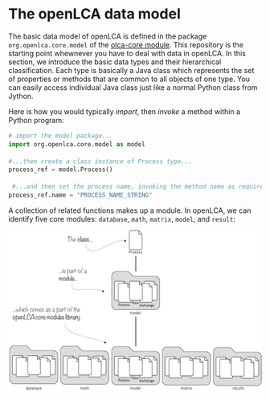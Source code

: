 # The openLCA data model
The basic data model of openLCA is defined in the package `org.openlca.core.model` of the [olca-core module](https://github.com/GreenDelta/olca-modules). This repository is the starting point whewnever you have to deal with data in openLCA. In this section, we introduce the basic data types and their hierarchical classification. Each type is basically a Java class which represents the set of properties or methods that are common to all objects of one type. You can easily access individual Java class just like a normal Python class from Jython.

Here is how you would typically _import_, then _invoke_ a method within a Python program:

```python
# import the model package...
import org.openlca.core.model as model

#...then create a class instance of Process type...
process_ref = model.Process()

 #...and then set the process name, invoking the method name as required.
process_ref.name = "PROCESS_NAME_STRING"
```

A collection of related functions makes up a module. In openLCA, we can identify five core modules: `database`, `math`, `matrix`, `model`,  and `result`:

<img src="https://github.com/davidew74/openlca-scripts/blob/main/images/python_model_structure.png" width="750">
